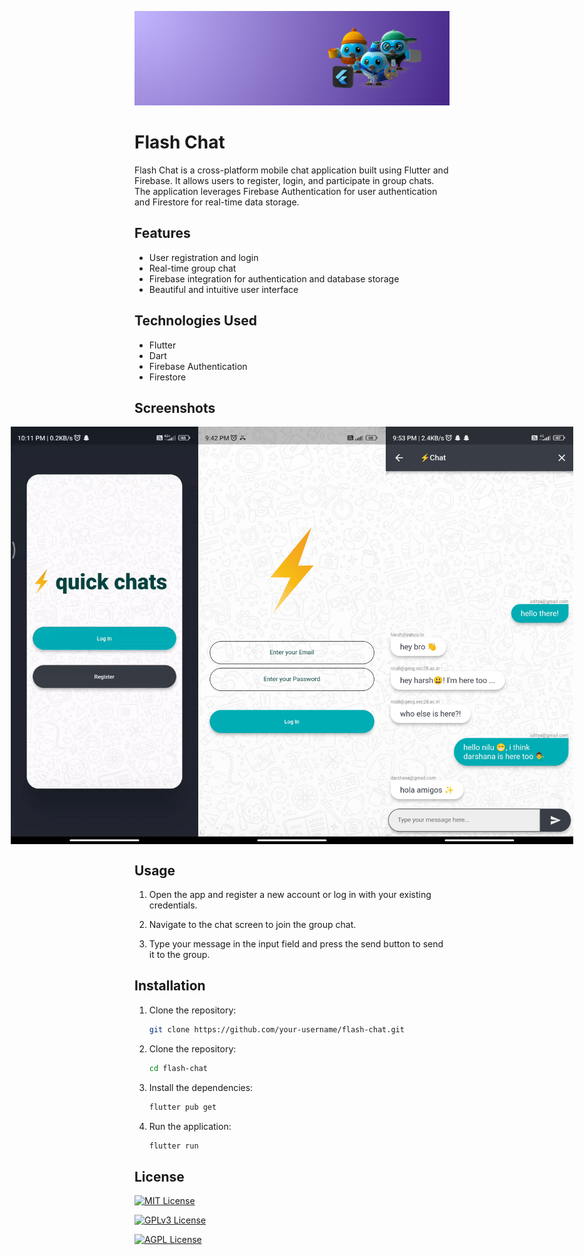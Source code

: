 ![Logo](https://github.com/techxpert-aditya/flash-chat/blob/master/images/for-readme/flutterBackground.png)

# Flash Chat

Flash Chat is a cross-platform mobile chat application built using Flutter and Firebase. It allows users to register, login, and participate in group chats. The application leverages Firebase Authentication for user authentication and Firestore for real-time data storage.

## Features

- User registration and login
- Real-time group chat
- Firebase integration for authentication and database storage
- Beautiful and intuitive user interface

## Technologies Used
- Flutter
- Dart
- Firebase Authentication
- Firestore

## Screenshots

<div style="display: flex; justify-content: center; align-items: center;">
   <img src="https://github.com/techxpert-aditya/flash-chat/blob/master/images/for-readme/welcomeScreen.gif" alt="Welcome Screen" width="300" />
   <img src="https://github.com/techxpert-aditya/flash-chat/blob/master/images/for-readme/loginScreen.jpg" alt="Login Screen" width="300" />
   <img src="https://github.com/techxpert-aditya/flash-chat/blob/master/images/for-readme/chatScreen.jpg" alt="Chat Screen" width="300" />
</div>


## Usage

1. Open the app and register a new account or log in with your existing credentials.

2. Navigate to the chat screen to join the group chat.

3. Type your message in the input field and press the send button to send it to the group.

## Installation

1. Clone the repository:

   ```bash
   git clone https://github.com/your-username/flash-chat.git

2. Clone the repository:

   ```bash
   cd flash-chat

3. Install the dependencies:

   ```bash
   flutter pub get

4. Run the application:

   ```bash
   flutter run

## License


[![MIT License](https://img.shields.io/badge/License-MIT-green.svg)](https://choosealicense.com/licenses/mit/)

[![GPLv3 License](https://img.shields.io/badge/License-GPL%20v3-yellow.svg)](https://opensource.org/licenses/)

[![AGPL License](https://img.shields.io/badge/license-AGPL-blue.svg)](http://www.gnu.org/licenses/agpl-3.0)
